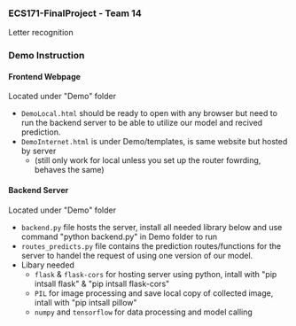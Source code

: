 ### ECS171-FinalProject - Team 14
Letter recognition

### Demo Instruction
#### Frontend Webpage
Located under "Demo" folder
- `DemoLocal.html` should be ready to open with any browser but need to run the backend server to be able to utilize our model and recived prediction.
- `DemoInternet.html` is under Demo/templates, is same website but hosted by server 
  - (still only work for local unless you set up the router fowrding, behaves the same)

#### Backend Server
Located under "Demo" folder
- `backend.py` file hosts the server, install all needed library below and use command "python backend.py" in Demo folder to run
- `routes_predicts.py` file contains the prediction routes/functions for the server to handel the request of using one version of our model.
- Libary needed
  - `flask` & `flask-cors` for hosting server using python, intall with "pip intsall flask" & "pip intsall flask-cors"
  - `PIL` for image processing and save local copy of collected image, intall with "pip intsall pillow"
  - `numpy` and `tensorflow` for data processing and model calling
